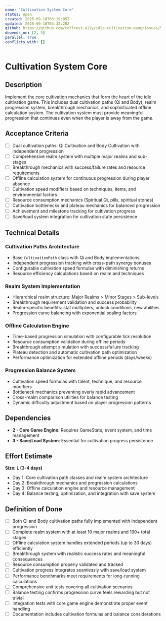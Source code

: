 ```yaml
---
name: "Cultivation System Core"
status: open
created: 2025-09-18T03:19:05Z
updated: 2025-09-18T03:32:20Z
github: https://github.com/collrest-a11y/idle-cultivation-game/issues/5
depends_on: [2, 3]
parallel: true
conflicts_with: []
---
```


# Cultivation System Core

## Description

Implement the core cultivation mechanics that form the heart of the idle cultivation game. This includes dual cultivation paths (Qi and Body), realm progression system, breakthrough mechanics, and sophisticated offline calculation system. The cultivation system must provide meaningful progression that continues even when the player is away from the game.

## Acceptance Criteria

- [ ] Dual cultivation paths: Qi Cultivation and Body Cultivation with independent progression
- [ ] Comprehensive realm system with multiple major realms and sub-stages
- [ ] Breakthrough mechanics with success/failure rates and resource requirements
- [ ] Offline calculation system for continuous progression during player absence
- [ ] Cultivation speed modifiers based on techniques, items, and environmental factors
- [ ] Resource consumption mechanics (Spiritual Qi, pills, spiritual stones)
- [ ] Cultivation bottlenecks and plateau mechanics for balanced progression
- [ ] Achievement and milestone tracking for cultivation progress
- [ ] Save/load system integration for cultivation state persistence

## Technical Details

### Cultivation Paths Architecture
- Base `CultivationPath` class with Qi and Body implementations
- Independent progression tracking with cross-path synergy bonuses
- Configurable cultivation speed formulas with diminishing returns
- Resource efficiency calculations based on realm and techniques

### Realm System Implementation
- Hierarchical realm structure: Major Realms > Minor Stages > Sub-levels
- Breakthrough requirement validation and success probability
- Realm-specific benefits: stat multipliers, unlock conditions, new abilities
- Progression curve balancing with exponential scaling factors

### Offline Calculation Engine
- Time-based progression simulation with configurable tick resolution
- Resource consumption validation during offline periods
- Breakthrough attempt simulation with success/failure tracking
- Plateau detection and automatic cultivation path optimization
- Performance optimization for extended offline periods (days/weeks)

### Progression Balance System
- Cultivation speed formulas with talent, technique, and resource modifiers
- Bottleneck mechanics preventing overly rapid advancement
- Cross-realm comparison utilities for balance testing
- Dynamic difficulty adjustment based on player progression patterns

## Dependencies

- **2 - Core Game Engine**: Requires GameState, event system, and time management
- **3 - Save/Load System**: Essential for cultivation progress persistence

## Effort Estimate

**Size: L (3-4 days)**

- Day 1: Core cultivation path classes and realm system architecture
- Day 2: Breakthrough mechanics and progression calculations
- Day 3: Offline calculation engine and resource management
- Day 4: Balance testing, optimization, and integration with save system

## Definition of Done

- [ ] Both Qi and Body cultivation paths fully implemented with independent progression
- [ ] Complete realm system with at least 10 major realms and 100+ total stages
- [ ] Offline calculation system handles extended periods (up to 30 days) efficiently
- [ ] Breakthrough system with realistic success rates and meaningful consequences
- [ ] Resource consumption properly validated and tracked
- [ ] Cultivation progress integrates seamlessly with save/load system
- [ ] Performance benchmarks meet requirements for long-running calculations
- [ ] Comprehensive unit tests covering all cultivation scenarios
- [ ] Balance testing confirms progression curve feels rewarding but not trivial
- [ ] Integration tests with core game engine demonstrate proper event handling
- [ ] Documentation includes cultivation formulas and balance considerations
